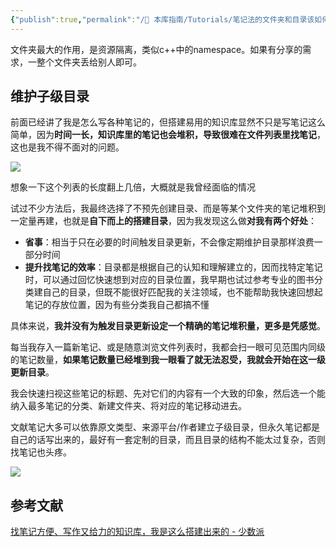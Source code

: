 ```yaml
---
{"publish":true,"permalink":"/🧰 本库指南/Tutorials/笔记法的文件夹和目录该如何组织和搭建.md","title":"笔记法的文件夹和目录该如何组织和搭建","created":"2022-12-11","modified":"2023-03-14","published":"2025-07-07T17:10:23.950+08:00","cssclasses":""}
---
```


文件夹最大的作用，是资源隔离，类似c++中的namespace。如果有分享的需求，一整个文件夹丢给别人即可。

## 维护子级目录

前面已经讲了我是怎么写各种笔记的，但搭建易用的知识库显然不只是写笔记这么简单，因为**时间一长，知识库里的笔记也会堆积，导致很难在文件列表里找笔记**，这也是我不得不面对的问题。

![](https://img.oldwinter.top/bbbdc4c97b52230f322630696f48488b.png)

想象一下这个列表的长度翻上几倍，大概就是我曾经面临的情况

试过不少方法后，我最终选择了不预先创建目录、而是等某个文件夹的笔记堆积到一定量再建，也就是**自下而上的搭建目录**，因为我发现这么做**对我有两个好处**：

- **省事**：相当于只在必要的时间触发目录更新，不会像定期维护目录那样浪费一部分时间
- **提升找笔记的效率**：目录都是根据自己的认知和理解建立的，因而找特定笔记时，可以通过回忆快速想到对应的目录位置，我早期也试过参考专业的图书分类建自己的目录，但既不能很好匹配我的关注领域，也不能帮助我快速回想起笔记的存放位置，因为有些分类我自己都搞不懂

具体来说，**我并没有为触发目录更新设定一个精确的笔记堆积量，更多是凭感觉**。

每当我存入一篇新笔记、或是随意浏览文件列表时，我都会扫一眼可见范围内同级的笔记数量，**如果笔记数量已经堆到我一眼看了就无法忍受，我就会开始在这一级更新目录**。

我会快速扫视这些笔记的标题、先对它们的内容有一个大致的印象，然后选一个能纳入最多笔记的分类、新建文件夹、将对应的笔记移动进去。

文献笔记大多可以依靠原文类型、来源平台/作者建立子级目录，但永久笔记都是自己的话写出来的，最好有一套定制的目录，而且目录的结构不能太过复杂，否则找笔记也头疼。

![](https://img.oldwinter.top/bc3dd1c649d6ed5733aacb5daf1ad262.png)

## 参考文献

[找笔记方便、写作又给力的知识库，我是这么搭建出来的 - 少数派](https://sspai.com/post/77144)
